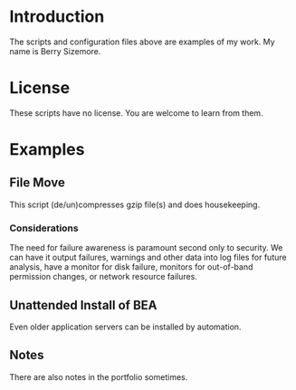 # Introduction

The scripts and configuration files above are examples of my work.  My name is Berry Sizemore.

# License

These scripts have no license.  You are welcome to learn from them.

# Examples

## File Move

This script (de/un)compresses gzip file(s) and does housekeeping.

### Considerations

The need for failure awareness is paramount second only to security.  We can have it output failures, warnings and other data into log files for future analysis, have a monitor for disk failure, monitors for out-of-band permission changes, or network resource failures.

## Unattended Install of BEA

Even older application servers can be installed by automation.

## Notes

There are also notes in the portfolio sometimes.
